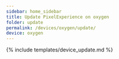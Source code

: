 ```yaml
---
sidebar: home_sidebar
title: Update PixelExperience on oxygen
folder: update
permalink: /devices/oxygen/update/
device: oxygen
---
```

{% include templates/device_update.md %}
